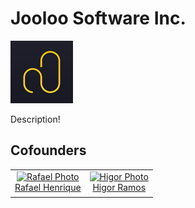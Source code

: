 # Jooloo Software Inc.

<img src="https://github.com/Jooloo-Inc/.github/blob/main/images/logo.png" width="100px;" /><br>

Description!

## Cofounders

<table>
  <tr>
    <td align="center">
      <a href="#">
        <img src="https://github.com/Im-Kilroy.png?size=100" width="100px;" alt="Rafael Photo"/><br>
        <sub>
          <a href="https://github.com/Im-Kilroy">Rafael Henrique</a>
        </sub>
      </a>
    </td>
    <td align="center">
      <a href="#">
        <img src="https://github.com/monkyballistic.png?size=100" width="100px;" alt="Higor Photo"/><br>
        <sub>
          <a href="https://github.com/monkyballistic">Higor Ramos</a>
        </sub>
      </a>
    </td>
  </tr>
</table>



